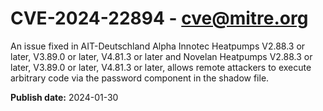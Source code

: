 # CVE-2024-22894 - cve@mitre.org

An issue fixed in AIT-Deutschland Alpha Innotec Heatpumps V2.88.3 or later, V3.89.0 or later, V4.81.3 or later and Novelan Heatpumps V2.88.3 or later, V3.89.0 or later, V4.81.3 or later, allows remote attackers to execute arbitrary code via the password component in the shadow file.

**Publish date:** 2024-01-30
